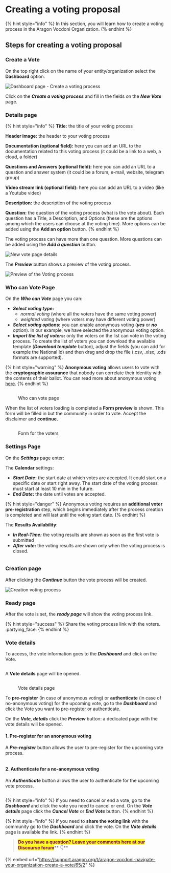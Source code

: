 # Creating a voting proposal

{% hint style="info" %}
In this section, you will learn how to create a voting process in the Aragon Vocdoni Organization.
{% endhint %}

## Steps for creating a voting proposal

### Create a Vote

On the top right click on the name of your entity/organization select the **Dashboard** option.

![Dashboard page - Create a voting process](<../../../.gitbook/assets/Schermata 2022-03-07 alle 14.40.42.png>)

Click on the _**Create a voting process**_ and fill in the fields on the _**New Vote**_ page.

### Details page

{% hint style="info" %}
**Title:** the title of your voting process

**Header image:** the header to your voting process

**Documentation (optional field):** here you can add an URL to the documentation related to this voting process (it could be a link to a web, a cloud, a folder)

**Questions and Answers (optional field):** here you can add an URL to a question and answer system (it could be a forum, e-mail, website, telegram group)

**Video stream link (optional field):** here you can add an URL to a video (like a Youtube video)

**Description:** the description of the voting process

**Question:** the question of the voting process (what is the vote about). Each question has a Title, a Description, and Options (these are the options among which the users can choose at the voting time). More options can be added using the **Add an option** button.
{% endhint %}

The voting process can have more than one question. More questions can be added using the _**Add a question**_ button.

![New vote page details](<../../../.gitbook/assets/Schermata 2022-03-07 alle 14.45.39.png>)

The _**Preview**_ button shows a preview of the voting process.

![Preview of the Voting process](<../../../.gitbook/assets/Schermata 2022-03-07 alle 15.01.20.png>)

### Who can Vote Page

On the _**Who can Vote**_ page you can:

* _**Select voting type**_**:**&#x20;
  * _normal voting_ (where all the voters have the same voting power)&#x20;
  * _weighted voting_ (where voters may have different voting power)
* _**Select voting options**_**:** you can enable anonymous voting (_**yes**_ or _**no**_ option). In our example, we have selected the anonymous voting option.
* _**Import the list of voters**_**:** only the voters on the list can vote in the voting process. To create the list of voters you can download the available template (_**Download template**_ button), adjust the fields (you can add for example the National Id) and then drag and drop the file (.csv, .xlsx, .ods formats are supported).

{% hint style="warning" %}
**Anonymous voting** allows users to vote with the **cryptographic assurance** that nobody can correlate their identity with the contents of their ballot. You can read more about anonymous voting [here](https://blog.aragon.org/introducing-vocdoni-anonymous-voting/).
{% endhint %}

<figure><img src="../../../.gitbook/assets/vote.png" alt=""><figcaption><p>Who can vote page</p></figcaption></figure>

When the list of voters loading is completed a **Form preview** is shown. This form will be filled in but the community in order to vote. Accept the disclaimer and **continue.**

<figure><img src="../../../.gitbook/assets/Loaded Template.png" alt=""><figcaption><p>Form for the voters</p></figcaption></figure>

### Settings Page

On the _**Settings**_ page enter:

The **Calendar** settings:

* _**Start Date**_**:** the start date at which votes are accepted. It could start on a specific date or start right away. The start date of the voting process must start at least 10 min in the future.
* _**End Date**_**:** the date until votes are accepted.

{% hint style="danger" %}
Anonymous voting requires an **additional voter pre-registration** step, which begins immediately after the process creation is completed and will last until the voting start date.
{% endhint %}



The **Results Availability**:

* _**In Real-Time:**_ the voting results are shown as soon as the first vote is submitted
* _**After vote**_**:** the voting results are shown only when the voting process is closed.

<figure><img src="../../../.gitbook/assets/new vote period.png" alt=""><figcaption></figcaption></figure>

### Creation page

After clicking the _**Continue**_ button the vote process will be created.

![Creation voting process](<../../../.gitbook/assets/Schermata 2022-03-07 alle 15.35.10.png>)

### Ready page

After the vote is set, the _**ready page**_ will show the voting process link.&#x20;

{% hint style="success" %}
Share the voting process link with the voters. :partying\_face:
{% endhint %}



### Vote details

To access, the vote information goes to the _**Dashboard**_ and click on the Vote.&#x20;

<figure><img src="../../../.gitbook/assets/Upcoming vote.png" alt=""><figcaption></figcaption></figure>

A **Vote details** page will be opened.

<figure><img src="../../../.gitbook/assets/Upcoming voting details.png" alt=""><figcaption><p>Vote details page</p></figcaption></figure>

To **pre-register** (in case of anonymous voting) or **authenticate** (in case of no-anonymous voting) for the upcoming vote, go to the _**Dashboard**_ and click the Vote you want to pre-register or authenticate.&#x20;

On the _**Vote, details**_ click the _**Preview**_ button: a dedicated page with the vote details will be opened.&#x20;

#### **1. Pre-register for** an anonymous voting&#x20;

A _**Pre-register**_ button allows the user to pre-register for the upcoming vote process.&#x20;

<figure><img src="../../../.gitbook/assets/Preview button.png" alt=""><figcaption></figcaption></figure>

#### 2. A**uthenticate** for a no-anonymous voting&#x20;

An _**Authenticate**_ button allows the user to authenticate for the upcoming vote process.&#x20;

<figure><img src="../../../.gitbook/assets/authenticate.png" alt=""><figcaption></figcaption></figure>



{% hint style="info" %}
If you need to cancel or end a vote, go to the _**Dashboard**_ and click the vote you need to cancel or end. On the _**Vote details**_ page click the _**Cancel Vote**_ or _**End Vote**_ button.
{% endhint %}

{% hint style="info" %}
If you need to **share the voting link** with the community go to the _**Dashboard**_ and click the vote. On the _**Vote details**_ page is available the link.
{% endhint %}



> <mark style="color:purple;">**Do you have a question? Leave your comments here at our Discourse forum**</mark>** 👇**

{% embed url="https://support.aragon.org/t/aragon-vocdoni-navigate-your-organization-create-a-vote/65/2" %}
